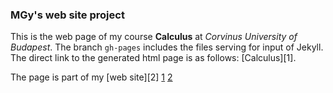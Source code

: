 ### MGy's web site project

This is the web page of my course **Calculus** at 
*Corvinus University of Budapest*.
The branch ``gh-pages`` includes the files serving for input of Jekyll. 
The direct link to the generated html page is as follows:
[Calculus][1].

The page is part of my [web site][2]
[1](https://magyarkuti.github.io/io/calculus)
[2](https://magyarkuti.github.io)
